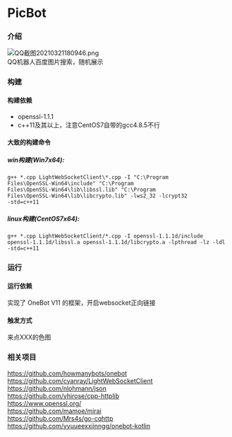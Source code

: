 # PicBot
### 介绍
![QQ截图20210321180946.png](https://i.loli.net/2021/03/21/3f6ANqtwZEQU7cg.png) <br />
QQ机器人百度图片搜索，随机展示
### 构建
#### 构建依赖
* openssl-1.1.1<br>
* c++11及其以上，注意CentOS7自带的gcc4.8.5不行<br>
#### 大致的构建命令
##### win构建(Win7x64):
<code>g++ \*.cpp LightWebSocketClient\\\*.cpp -I "C:\Program Files\OpenSSL-Win64\include" "C:\Program Files\OpenSSL-Win64\lib\libssl.lib" "C:\Program Files\OpenSSL-Win64\lib\libcrypto.lib" -lws2_32 -lcrypt32 -std=c++11</code>
##### linux构建(CentOS7x64):
<code>g++ \*.cpp LightWebSocketClient/\*.cpp -I openssl-1.1.1d/include openssl-1.1.1d/libssl.a openssl-1.1.1d/libcrypto.a -lpthread -lz -ldl -std=c++11</code>
### 运行
#### 运行依赖
实现了 OneBot V11 的框架，开启websocket正向链接
#### 触发方式
来点XXX的色图
### 相关项目
https://github.com/howmanybots/onebot <br>
https://github.com/cyanray/LightWebSocketClient <br>
https://github.com/nlohmann/json <br>
https://github.com/yhirose/cpp-httplib <br>
https://www.openssl.org/ <br>
https://github.com/mamoe/mirai <br>
https://github.com/Mrs4s/go-cqhttp <br>
https://github.com/yyuueexxiinngg/onebot-kotlin <br>
